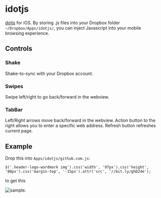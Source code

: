 # idotjs

[dotjs](https://github.com/defunkt/dotjs) for iOS. By storing .js files into your Dropbox folder `~/Dropbox/Apps/idotjs/`, you can inject Javascript into your mobile browsing experience. 

## Controls

### Shake

Shake-to-sync with your Dropbox account.

### Swipes

Swipe left/right to go back/forward in the webview.

### TabBar

Left/Right arrows move back/forward in the webview.  Action button to the right allows you to enter a specific web address.  Refresh button refreshes current page.

## Example

Drop this into `Apps/idotjs/github.com.js`:

	$('.header-logo-wordmark img').css('width', '97px').css('height', '80px').css('margin-top', '-15px').attr('src', '//bit.ly/ghD24e');
	
to get this

![sample](http://i.imgur.com/Klx5k.png).